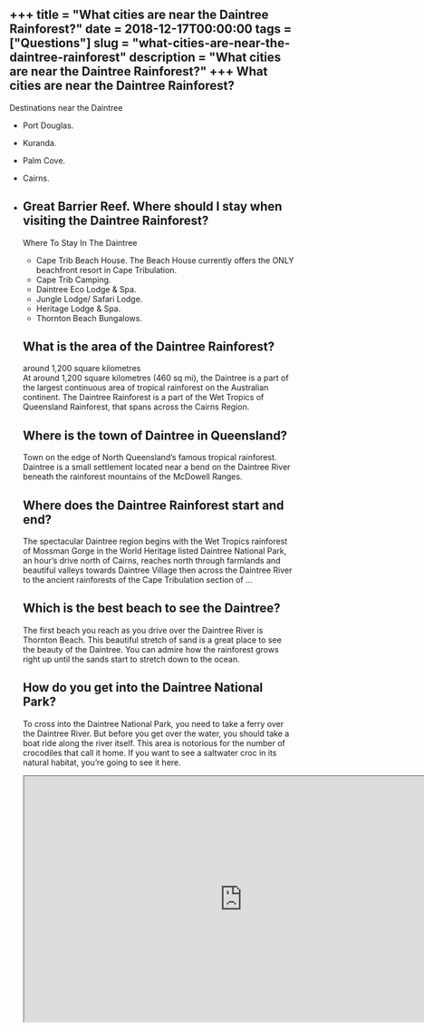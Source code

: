 +++
title = "What cities are near the Daintree Rainforest?"
date = 2018-12-17T00:00:00
tags = ["Questions"]
slug = "what-cities-are-near-the-daintree-rainforest"
description = "What cities are near the Daintree Rainforest?"
+++
What cities are near the Daintree Rainforest?
---------------------------------------------

Destinations near the Daintree

- Port Douglas.
- Kuranda.
- Palm Cove.
- Cairns.
- Great Barrier Reef. Where should I stay when visiting the Daintree Rainforest?
    ----------------------------------------------------------
    
    Where To Stay In The Daintree
    
    
    - Cape Trib Beach House. The Beach House currently offers the ONLY beachfront resort in Cape Tribulation.
    - Cape Trib Camping.
    - Daintree Eco Lodge &amp; Spa.
    - Jungle Lodge/ Safari Lodge.
    - Heritage Lodge &amp; Spa.
    - Thornton Beach Bungalows.
    
    What is the area of the Daintree Rainforest?
    --------------------------------------------
    
    around 1,200 square kilometres  
    At around 1,200 square kilometres (460 sq mi), the Daintree is a part of the largest continuous area of tropical rainforest on the Australian continent. The Daintree Rainforest is a part of the Wet Tropics of Queensland Rainforest, that spans across the Cairns Region.
    
    Where is the town of Daintree in Queensland?
    --------------------------------------------
    
    Town on the edge of North Queensland’s famous tropical rainforest. Daintree is a small settlement located near a bend on the Daintree River beneath the rainforest mountains of the McDowell Ranges.
    
    Where does the Daintree Rainforest start and end?
    -------------------------------------------------
    
    The spectacular Daintree region begins with the Wet Tropics rainforest of Mossman Gorge in the World Heritage listed Daintree National Park, an hour’s drive north of Cairns, reaches north through farmlands and beautiful valleys towards Daintree Village then across the Daintree River to the ancient rainforests of the Cape Tribulation section of …
    
    Which is the best beach to see the Daintree?
    --------------------------------------------
    
    The first beach you reach as you drive over the Daintree River is Thornton Beach. This beautiful stretch of sand is a great place to see the beauty of the Daintree. You can admire how the rainforest grows right up until the sands start to stretch down to the ocean.
    
    How do you get into the Daintree National Park?
    -----------------------------------------------
    
    To cross into the Daintree National Park, you need to take a ferry over the Daintree River. But before you get over the water, you should take a boat ride along the river itself. This area is notorious for the number of crocodiles that call it home. If you want to see a saltwater croc in its natural habitat, you’re going to see it here.
    
    <iframe allow="accelerometer; autoplay; clipboard-write; encrypted-media; gyroscope; picture-in-picture" allowfullscreen="" class="__youtube_prefs__  epyt-is-override  no-lazyload" data-no-lazy="1" data-origheight="433" data-origwidth="770" data-skipgform_ajax_framebjll="" height="433" id="_ytid_71369" loading="lazy" src="https://www.youtube.com/embed/9AJc4JgZgbc?enablejsapi=1&autoplay=0&cc_load_policy=0&cc_lang_pref=&iv_load_policy=1&loop=0&modestbranding=0&rel=1&fs=1&playsinline=0&autohide=2&theme=dark&color=red&controls=1&" title="YouTube player" width="770"></iframe>